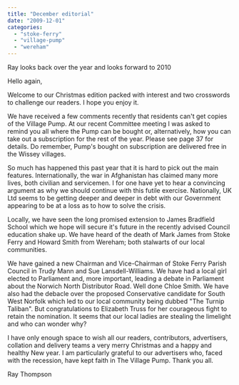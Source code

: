 ```yaml
---
title: "December editorial"
date: "2009-12-01"
categories: 
  - "stoke-ferry"
  - "village-pump"
  - "wereham"
---
```


Ray looks back over the year and looks forward to 2010

Hello again,

Welcome to our Christmas edition packed with interest and two crosswords to challenge our readers. I hope you enjoy it.

We have received a few comments recently that residents can't get copies of the Village Pump. At our recent Committee meeting I was asked to remind you all where the Pump can be bought or, alternatively, how you can take out a subscription for the rest of the year. Please see page 37 for details. Do remember, Pump's bought on subscription are delivered free in the Wissey villages.

So much has happened this past year that it is hard to pick out the main features. Internationally, the war in Afghanistan has claimed many more lives, both civilian and servicemen. I for one have yet to hear a convincing argument as why we should continue with this futile exercise. Nationally, UK Ltd seems to be getting deeper and deeper in debt with our Government appearing to be at a loss as to how to solve the crisis.

Locally, we have seen the long promised extension to James Bradfield School which we hope will secure it's future in the recently advised Council education shake up. We have heard of the death of Mark James from Stoke Ferry and Howard Smith from Wereham; both stalwarts of our local communities.

We have gained a new Chairman and Vice-Chairman of Stoke Ferry Parish Council in Trudy Mann and Sue Lansdell-Williams. We have had a local girl elected to Parliament and, more important, leading a debate in Parliament about the Norwich North Distributor Road. Well done Chloe Smith. We have also had the debacle over the proposed Conservative candidate for South West Norfolk which led to our local community being dubbed "The Turnip Taliban". But congratulations to Elizabeth Truss for her courageous fight to retain the nomination. It seems that our local ladies are stealing the limelight and who can wonder why?

I have only enough space to wish all our readers, contributors, advertisers, collation and delivery teams a very merry Christmas and a happy and healthy New year. I am particularly grateful to our advertisers who, faced with the recession, have kept faith in The Village Pump. Thank you all.

Ray Thompson
